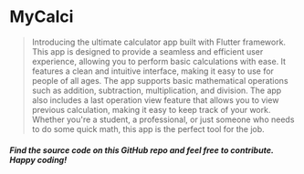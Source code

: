 # MyCalci
>Introducing the ultimate calculator app built with Flutter framework. This app is designed to provide a seamless and efficient user experience, allowing you to perform basic calculations with ease. It features a clean and intuitive interface, making it easy to use for people of all ages. The app supports basic mathematical operations such as addition, subtraction, multiplication, and division. The app also includes a last operation view feature that allows you to view previous calculation, making it easy to keep track of your work. Whether you're a student, a professional, or just someone who needs to do some quick math, this app is the perfect tool for the job. 

##### Find the source code on this GitHub repo and feel free to contribute. Happy coding!
